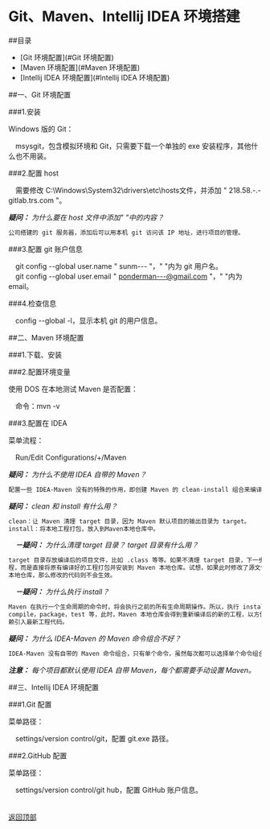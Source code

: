 # Git、Maven、Intellij IDEA 环境搭建
<a id="Top"></a>
##目录
* [Git 环境配置](#Git 环境配置)
* [Maven 环境配置](#Maven 环境配置)
* [Intellij IDEA 环境配置](#Intellij IDEA 环境配置)

##一、<a id="Git 环境配置">Git 环境配置</a>

###1.安装  

Windows 版的 Git： 

　msysgit，包含模拟环境和 Git，只需要下载一个单独的 exe 安装程序，其他什么也不用装。 

###2.配置 host  

　需要修改 C:\Windows\System32\drivers\etc\hosts文件，并添加 " 218.58.-.- gitlab.trs.com "。 

***疑问：*** *为什么要在 host 文件中添加" "中的内容？*  
```bash
公司搭建的 git 服务器，添加后可以用本机 git 访问该 IP 地址，进行项目的管理。  
```
###3.配置 git 账户信息  

　git config --global user.name " sunm--- "，" "内为 git 用户名。  
　git config --global user.email " ponderman---@gmail.com "，" "内为 email。

###4.检查信息 

　config --global -l，显示本机 git 的用户信息。  


##二、<a id="Maven 环境配置">Maven 环境配置</a>

###1.下载、安装  

###2.配置环境变量  

使用 DOS 在本地测试 Maven 是否配置：  

　命令：mvn -v   

###3.配置在 IDEA  

菜单流程：  

　Run/Edit Configurations/+/Maven  

***疑问：*** *为什么不使用 IDEA 自带的 Maven？*
```bash
配置一些 IDEA-Maven 没有的特殊的作用，即创建 Maven 的 clean-install 组合来编译打包项目代码。
```
***疑问：*** *clean 和 install 有什么用？*
```bash
clean：让 Maven 清理 target 目录，因为 Maven 默认项目的输出目录为 target。
install：将本地工程打包，放入到Maven本地仓库中。
```
　***－疑问：*** *为什么清理 target 目录？ target 目录有什么用？*
```bash  
target 目录存放编译后的项目文件，比如 .class 等等。如果不清理 target 目录，下一步使用 install 时，不会重新编译整个工
程，而是直接将原有编译好的工程打包并安装到 Maven 本地仓库。试想，如果此时修改了源文件，但并未编译就被打包安装到 Maven 
本地仓库，那么修改的代码则不会生效。
```
　***－疑问：*** *为什么执行 install？*
```bash
Maven 在执行一个生命周期的命令时，将会执行之前的所有生命周期操作。所以，执行 install，会执行前面一系列的动作，包括 
compile，package，test 等，此时，Maven 本地仓库会得到重新编译后的新的工程，以方便其他 Moudle 通过 pom.xml 配置的依
赖引入最新工程代码。
```
***疑问：*** *为什么 IDEA-Maven 的 Maven 命令组合不好？*
```bash
IDEA-Maven 没有自带的 Maven 命令组合，只有单个命令，虽然每次都可以选择单个命令组合使用，但是使用起来不方便。
```

***注意：*** *每个项目都默认使用 IDEA 自带 Maven，每个都需要手动设置 Maven。*    


##三、<a id="Intellij IDEA 环境配置">Intellij IDEA 环境配置</a>

###1.Git 配置  

菜单路径：  

　settings/version control/git，配置 git.exe 路径。  
 
###2.GitHub 配置  

菜单路径：

　settings/version control/git hub，配置 GitHub 账户信息。  
  
　　　　　　　　　　　　　　　　　　　　　　　　　　　　　　　　　　　　　　　　　　　　　　[返回顶部](#Top)
